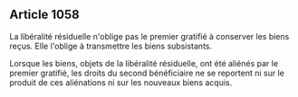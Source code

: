 Article 1058
----
La libéralité résiduelle n'oblige pas le premier gratifié à conserver les biens
reçus. Elle l'oblige à transmettre les biens subsistants.

Lorsque les biens, objets de la libéralité résiduelle, ont été aliénés par le
premier gratifié, les droits du second bénéficiaire ne se reportent ni sur le
produit de ces aliénations ni sur les nouveaux biens acquis.
